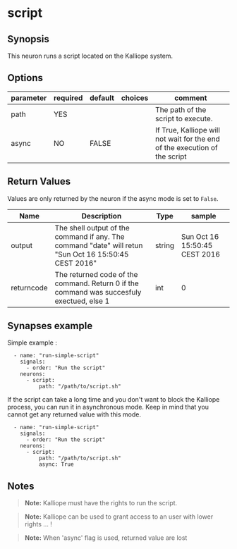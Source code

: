 # script

## Synopsis

This neuron runs a script located on the Kalliope system.

## Options

| parameter | required | default | choices | comment                                                                    |
|-----------|----------|---------|---------|----------------------------------------------------------------------------|
| path      | YES      |         |         | The path of the script to execute.                                         |
| async     | NO       | FALSE   |         | If True, Kalliope will not wait for the end of the execution of the script |

## Return Values

Values are only returned by the neuron if the async mode is set to `False`.

| Name       | Description                                                                                           | Type   | sample                        |
|------------|-------------------------------------------------------------------------------------------------------|--------|-------------------------------|
| output     | The shell output of the command if any. The command "date" will retun "Sun Oct 16 15:50:45 CEST 2016" | string | Sun Oct 16 15:50:45 CEST 2016 |
| returncode | The returned code of the command. Return 0 if the command was succesfuly exectued, else 1             | int    | 0                             |

## Synapses example

Simple example : 
```
  - name: "run-simple-script"
    signals:
      - order: "Run the script"
    neurons:
      - script:
          path: "/path/to/script.sh"    
```

If the script can take a long time and you don't want to block the Kalliope process, you can run it in asynchronous mode.
Keep in mind that you cannot get any returned value with this mode.

```
  - name: "run-simple-script"
    signals:
      - order: "Run the script"
    neurons:
      - script:
          path: "/path/to/script.sh"   
          async: True
```


## Notes

> **Note:** Kalliope must have the rights to run the script.

> **Note:** Kalliope can be used to grant access to an user with lower rights ... !

> **Note:** When 'async' flag is used, returned value are lost
